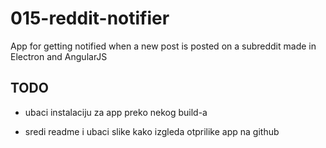 # 015-reddit-notifier
App for getting notified when a new post is posted on a subreddit made in Electron and AngularJS

## TODO

- ubaci instalaciju za app preko nekog build-a

- sredi readme i ubaci slike kako izgleda otprilike app na github